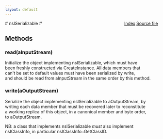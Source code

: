 ```yaml
---
layout: default
---
```

<div class='links' style='float:right'><a href="../index.html">Index</a>
<a href="http://dxr.mozilla.org/mozilla-central/source/xpcom/ds/nsISerializable.idl">Source file</a>
</div>
# nsISerializable #

## Methods ##

### read(aInputStream) ###
  
Initialize the object implementing nsISerializable, which must have  
been freshly constructed via CreateInstance.  All data members that  
can't be set to default values must have been serialized by write,  
and should be read from aInputStream in the same order by this method.  
  

### write(aOutputStream) ###
  
Serialize the object implementing nsISerializable to aOutputStream, by  
writing each data member that must be recovered later to reconstitute  
a working replica of this object, in a canonical member and byte order,  
to aOutputStream.  
  
NB: a class that implements nsISerializable *must* also implement  
nsIClassInfo, in particular nsIClassInfo::GetClassID.  
  
